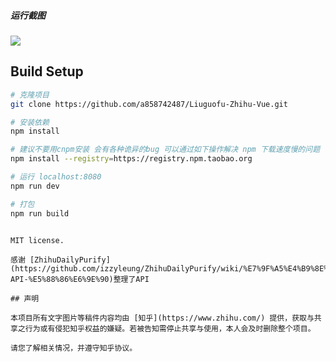 
##### 运行截图
   
![](http://gf95.cn/img/chedui/jobjob.jpg)   


## Build Setup
  
``` bash
# 克隆项目
git clone https://github.com/a858742487/Liuguofu-Zhihu-Vue.git

# 安装依赖     
npm install

# 建议不要用cnpm安装 会有各种诡异的bug 可以通过如下操作解决 npm 下载速度慢的问题
npm install --registry=https://registry.npm.taobao.org

# 运行 localhost:8080    
npm run dev

# 打包
npm run build

```

```

MIT license.

感谢 [ZhihuDailyPurify](https://github.com/izzyleung/ZhihuDailyPurify/wiki/%E7%9F%A5%E4%B9%8E%E6%97%A5%E6%8A%A5-API-%E5%88%86%E6%9E%90)整理了API

## 声明 

本项目所有文字图片等稿件内容均由 [知乎](https://www.zhihu.com/) 提供，获取与共享之行为或有侵犯知乎权益的嫌疑。若被告知需停止共享与使用，本人会及时删除整个项目。

请您了解相关情况，并遵守知乎协议。   
